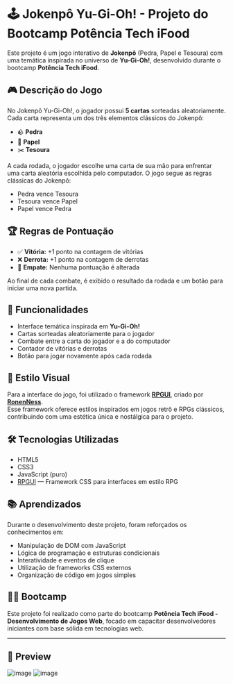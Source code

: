# 🕹️ Jokenpô Yu-Gi-Oh! - Projeto do Bootcamp Potência Tech iFood

Este projeto é um jogo interativo de **Jokenpô** (Pedra, Papel e Tesoura) com uma temática inspirada no universo de **Yu-Gi-Oh!**, desenvolvido durante o bootcamp **Potência Tech iFood**.

## 🎮 Descrição do Jogo

No Jokenpô Yu-Gi-Oh!, o jogador possui **5 cartas** sorteadas aleatoriamente. Cada carta representa um dos três elementos clássicos do Jokenpô:

- 🪨 **Pedra**
- 📄 **Papel**
- ✂️ **Tesoura**

A cada rodada, o jogador escolhe uma carta de sua mão para enfrentar uma carta aleatória escolhida pelo computador. O jogo segue as regras clássicas do Jokenpô:

- Pedra vence Tesoura  
- Tesoura vence Papel  
- Papel vence Pedra

## 🏆 Regras de Pontuação

- ✅ **Vitória:** +1 ponto na contagem de vitórias  
- ❌ **Derrota:** +1 ponto na contagem de derrotas  
- 🤝 **Empate:** Nenhuma pontuação é alterada  

Ao final de cada combate, é exibido o resultado da rodada e um botão para iniciar uma nova partida.

## 🚀 Funcionalidades

- Interface temática inspirada em **Yu-Gi-Oh!**
- Cartas sorteadas aleatoriamente para o jogador
- Combate entre a carta do jogador e a do computador
- Contador de vitórias e derrotas
- Botão para jogar novamente após cada rodada

## 🎨 Estilo Visual

Para a interface do jogo, foi utilizado o framework **[RPGUI](https://github.com/RonenNess/RPGUI)**, criado por [**RonenNess**](https://github.com/RonenNess).  
Esse framework oferece estilos inspirados em jogos retrô e RPGs clássicos, contribuindo com uma estética única e nostálgica para o projeto.

## 🛠️ Tecnologias Utilizadas

- HTML5  
- CSS3  
- JavaScript (puro)  
- [RPGUI](https://github.com/RonenNess/RPGUI) — Framework CSS para interfaces em estilo RPG

## 📚 Aprendizados

Durante o desenvolvimento deste projeto, foram reforçados os conhecimentos em:

- Manipulação de DOM com JavaScript
- Lógica de programação e estruturas condicionais
- Interatividade e eventos de clique
- Utilização de frameworks CSS externos
- Organização de código em jogos simples

## 👨‍🏫 Bootcamp

Este projeto foi realizado como parte do bootcamp **Potência Tech iFood - Desenvolvimento de Jogos Web**, focado em capacitar desenvolvedores iniciantes com base sólida em tecnologias web.

---
## 📸 Preview 
![image](https://github.com/user-attachments/assets/9770c065-d1db-46e8-be75-33b24606d93f)
![image](https://github.com/user-attachments/assets/96f1d0e6-42cc-487d-9fea-489886cd75c3)



